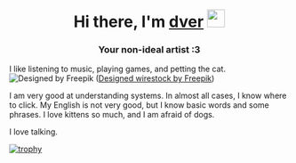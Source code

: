<h1 align="center">Hi there, I'm <a href="https://vk.vom/dvermusic" target="_blank">dver</a> 
<img src="https://github.com/blackcater/blackcater/raw/main/images/Hi.gif" height="32"/></h1>
<h3 align="center">Your non-ideal artist :3</h3>

I like listening to music, playing games, and petting the cat.  ![Designed by Freepik](https://github.com/dver4u/dver4u/assets/171927204/f759512f-9d16-417f-960b-41c941ca26b7)
(<a href="https://ru.freepik.com/free-photo/closeup-shot-beautiful-ginger-domestic-kitten-sitting-white-surface_14195938.htm#query=k%D0%BE%D1%82&position=5&from_view=keyword&track=ais_user&uuid=8b0c43bc-709e-45ee-8845-de2157ae563a">Designed wirestock by Freepik</a>)


I am very good at understanding systems. In almost all cases, I know where to click. My English is not very good, but I know basic words and some phrases. I love kittens so much, and I am afraid of dogs.

I love talking.


[![trophy](https://github-profile-trophy.vercel.app/?username=hhfg446-cats)](https://github.com/hhfg446-cats/github-profile-trophy)
